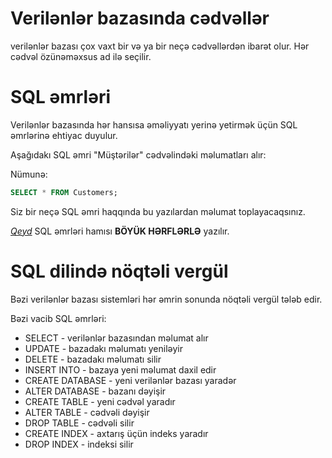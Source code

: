 # Verilənlər bazasında cədvəllər
verilənlər bazası çox vaxt bir və ya bir neçə cədvəllərdən ibarət olur. Hər cədvəl özünəməxsus ad ilə seçilir. 

# SQL əmrləri
Verilənlər bazasında hər hansısa əməliyyatı yerinə yetirmək üçün SQL əmrlərinə ehtiyac duyulur. 

Aşağıdakı SQL əmri "Müştərilər" cədvəlindəki məlumatları alır:

Nümunə:
```sql
SELECT * FROM Customers;
```

Siz bir neçə SQL əmri haqqında bu yazılardan məlumat toplayacaqsınız.


<i><ins>Qeyd</ins></i> SQL əmrləri hamısı <b>BÖYÜK HƏRFLƏRLƏ</b> yazılır. 

# SQL dilində nöqtəli vergül
Bəzi verilənlər bazası sistemləri hər əmrin sonunda nöqtəli vergül tələb edir.

Bəzi vacib SQL əmrləri:

- SELECT - verilənlər bazasından məlumat alır
- UPDATE - bazadakı məlumatı yeniləyir
- DELETE - bazadakı məlumatı silir
- INSERT INTO - bazaya yeni məlumat daxil edir
- CREATE DATABASE - yeni verilənlər bazası yaradər
- ALTER DATABASE - bazanı dəyişir
- CREATE TABLE - yeni cədvəl yaradır
- ALTER TABLE - cədvəli dəyişir
- DROP TABLE - cədvəli silir
- CREATE INDEX - axtarış üçün indeks yaradır 
- DROP INDEX - indeksi silir
